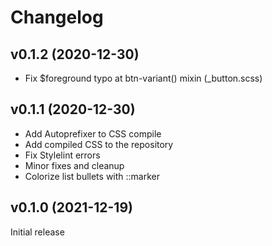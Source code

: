 # Changelog

## v0.1.2 (2020-12-30)

- Fix $foreground typo at btn-variant() mixin (_button.scss)

## v0.1.1 (2020-12-30)

- Add Autoprefixer to CSS compile
- Add compiled CSS to the repository
- Fix Stylelint errors
- Minor fixes and cleanup
- Colorize list bullets with ::marker

## v0.1.0 (2021-12-19)

Initial release
